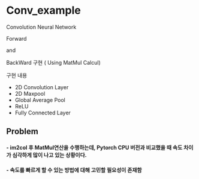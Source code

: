# Conv_example

Convolution Neural Network

Forward

and 

BackWard 구현 ( Using MatMul Calcul)

구현 내용
 - 2D Convolution Layer
 - 2D Maxpool
 - Global Average Pool
 - ReLU
 - Fully Connected Layer

## Problem
#### - im2col 후 MatMul연산을 수행하는데, Pytorch CPU 버전과 비교했을 때 속도 차이가 심각하게 많이 나고 있는 상황이다.
#### - 속도를 빠르게 할 수 있는 방법에 대해 고민할 필요성이 존재함
